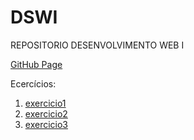 # DSWI

REPOSITORIO DESENVOLVIMENTO WEB I

[GitHub Page](https://Arthurpdrs.github.io/DSWI/)

Ecercícios:
  <ol>
      <li>
        <a href="https://Arthurpdrs.github.io/DSWI/exercicio1/pages/home.html">exercicio1</a>
      </li>
      <li>
        <a href="https://Arthurpdrs.github.io/DSWI/exercicio2/conta.html">exercicio2</a>
      </li>
      <li>
        <a href="https://Arthurpdrs.github.io/DSWI/exercicio3/pages/home.html">exercicio3</a>
      </li>
  </ol>
